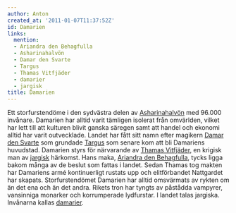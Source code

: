 ```yaml
---
author: Anton
created_at: '2011-01-07T11:37:52Z'
id: Damarien
links:
  mention:
  - Ariandra den Behagfulla
  - Asharinahalvön
  - Damar den Svarte
  - Targus
  - Thamas Vitfjäder
  - damarier
  - jargisk
title: Damarien
---
```


Ett storfurstendöme i den sydvästra delen av [Asharinahalvön] med 96.000 invånare. Damarien har
alltid varit tämligen isolerat från omvärlden, vilket har lett till att kulturen blivit ganska
säregen samt att handel och ekonomi alltid har varit outvecklade. Landet har fått sitt namn efter
magikern [Damar den Svarte] som grundade [Targus] som senare kom att bli Damariens huvudstad.
Damarien styrs för närvarande av [Thamas Vitfjäder], en krigisk man av [jargisk] härkomst. Hans
maka, [Ariandra den Behagfulla], tycks ligga bakom många av de beslut som fattas i landet. Sedan
Thamas tog makten har Damariens armé kontinuerligt rustats upp och elitförbandet Nattgardet har
skapats. Storfurstendömet Damarien har alltid omsvärmats av rykten om än det ena och än det andra.
Rikets tron har tyngts av påstådda vampyrer, vansinniga monarker och korrumperade lydfurstar. I
landet talas jargiska. Invånarna kallas [damarier].

  [Asharinahalvön]: Asharinahalvön
  [Damar den Svarte]: Damar_den_Svarte
  [Targus]: Targus
  [Thamas Vitfjäder]: Thamas_Vitfjäder
  [jargisk]: jargisk
  [Ariandra den Behagfulla]: Ariandra_den_Behagfulla
  [damarier]: damarier
